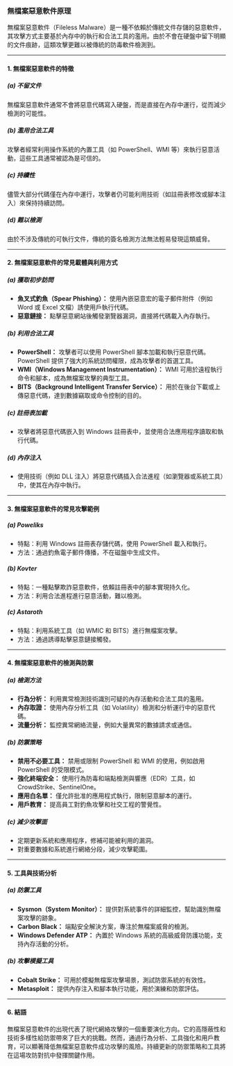 ### **無檔案惡意軟件原理**

無檔案惡意軟件（Fileless Malware）是一種不依賴於傳統文件存儲的惡意軟件，其攻擊方式主要基於內存中的執行和合法工具的濫用。由於不會在硬盤中留下明顯的文件痕跡，這類攻擊更難以被傳統的防毒軟件檢測到。

---

#### **1. 無檔案惡意軟件的特徵**

##### **(a) 不留文件**
無檔案惡意軟件通常不會將惡意代碼寫入硬盤，而是直接在內存中運行，從而減少檢測的可能性。

##### **(b) 濫用合法工具**
攻擊者經常利用操作系統的內置工具（如 PowerShell、WMI 等）來執行惡意活動，這些工具通常被認為是可信的。

##### **(c) 持續性**
儘管大部分代碼僅在內存中運行，攻擊者仍可能利用技術（如註冊表修改或腳本注入）來保持持續訪問。

##### **(d) 難以檢測**
由於不涉及傳統的可執行文件，傳統的簽名檢測方法無法輕易發現這類威脅。

---

#### **2. 無檔案惡意軟件的常見載體與利用方式**

##### **(a) 獲取初步訪問**
- **魚叉式釣魚（Spear Phishing）：**
  使用內嵌惡意宏的電子郵件附件（例如 Word 或 Excel 文檔）誘使用戶執行代碼。
- **惡意鏈接：**
  點擊惡意網站後觸發瀏覽器漏洞，直接將代碼載入內存執行。

##### **(b) 利用合法工具**
- **PowerShell：**
  攻擊者可以使用 PowerShell 腳本加載和執行惡意代碼。PowerShell 提供了強大的系統訪問權限，成為攻擊者的首選工具。
- **WMI（Windows Management Instrumentation）：**
  WMI 可用於遠程執行命令和腳本，成為無檔案攻擊的典型工具。
- **BITS（Background Intelligent Transfer Service）：**
  用於在後台下載或上傳惡意代碼，達到數據竊取或命令控制的目的。

##### **(c) 註冊表加載**
- 攻擊者將惡意代碼嵌入到 Windows 註冊表中，並使用合法應用程序讀取和執行代碼。

##### **(d) 內存注入**
- 使用技術（例如 DLL 注入）將惡意代碼插入合法進程（如瀏覽器或系統工具）中，使其在內存中執行。

---

#### **3. 無檔案惡意軟件的常見攻擊範例**

##### **(a) Poweliks**
- 特點：利用 Windows 註冊表存儲代碼，使用 PowerShell 載入和執行。
- 方法：通過釣魚電子郵件傳播，不在磁盤中生成文件。

##### **(b) Kovter**
- 特點：一種點擊欺詐惡意軟件，依賴註冊表中的腳本實現持久化。
- 方法：利用合法進程進行惡意活動，難以檢測。

##### **(c) Astaroth**
- 特點：利用系統工具（如 WMIC 和 BITS）進行無檔案攻擊。
- 方法：通過誘導點擊惡意鏈接觸發。

---

#### **4. 無檔案惡意軟件的檢測與防禦**

##### **(a) 檢測方法**
- **行為分析：**
  利用異常檢測技術識別可疑的內存活動和合法工具的濫用。
- **內存取證：**
  使用內存分析工具（如 Volatility）檢測和分析運行中的惡意代碼。
- **流量分析：**
  監控異常網絡流量，例如大量異常的數據請求或通信。

##### **(b) 防禦策略**
- **禁用不必要工具：**
  禁用或限制 PowerShell 和 WMI 的使用，例如啟用 PowerShell 的受限模式。
- **強化終端安全：**
  使用行為防毒和端點檢測與響應（EDR）工具，如 CrowdStrike、SentinelOne。
- **應用白名單：**
  僅允許批准的應用程式執行，限制惡意腳本的運行。
- **用戶教育：**
  提高員工對釣魚攻擊和社交工程的警覺性。

##### **(c) 減少攻擊面**
- 定期更新系統和應用程序，修補可能被利用的漏洞。
- 對重要數據和系統進行網絡分段，減少攻擊範圍。

---

#### **5. 工具與技術分析**

##### **(a) 防禦工具**
- **Sysmon（System Monitor）：**
  提供對系統事件的詳細監控，幫助識別無檔案攻擊的跡象。
- **Carbon Black：**
  端點安全解決方案，專注於無檔案威脅的檢測。
- **Windows Defender ATP：**
  內置於 Windows 系統的高級威脅防護功能，支持內存活動的分析。

##### **(b) 攻擊模擬工具**
- **Cobalt Strike：**
  可用於模擬無檔案攻擊場景，測試防禦系統的有效性。
- **Metasploit：**
  提供內存注入和腳本執行功能，用於演練和防禦評估。

---

#### **6. 結語**

無檔案惡意軟件的出現代表了現代網絡攻擊的一個重要演化方向。它的高隱蔽性和技術多樣性給防禦帶來了巨大的挑戰。然而，通過行為分析、工具強化和用戶教育，可以顯著降低無檔案惡意軟件成功攻擊的風險。持續更新的防禦策略和工具將在這場攻防對抗中發揮關鍵作用。